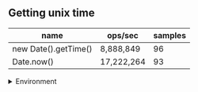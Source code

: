## Getting unix time

|name|ops/sec|samples|
|-|-|-|
|new Date().getTime()|8,888,849|96|
|Date.now()|17,222,264|93|


<details>
<summary>Environment</summary>

* __Machine:__ linux x64 | 2 vCPUs | 6.8GB Mem
* __Run:__ Tue Oct 24 2023 18:01:29 GMT+0000 (Coordinated Universal Time)
</details>

<!--
{"environment":{"platform":"linux","arch":"x64","cpus":2,"totalMemory":6.7597503662109375},"benchmarks":[{"name":"new Date().getTime()","opsSec":8888849.21685578,"samples":6},{"name":"Date.now()","opsSec":17222263.755127717,"samples":6}]}-->
